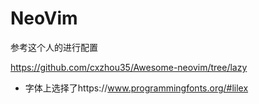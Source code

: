 # NeoVim

参考这个人的进行配置

https://github.com/cxzhou35/Awesome-neovim/tree/lazy

- 字体上选择了https://www.programmingfonts.org/#lilex